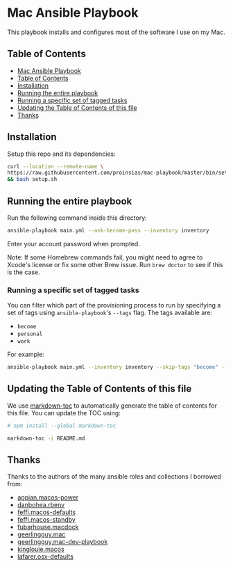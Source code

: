 # Mac Ansible Playbook

This playbook installs and configures most of the software I use on my Mac.

## Table of Contents

<!-- Table of contents updated via md_toc's pre-commit hook.-->
<!--TOC-->

- [Mac Ansible Playbook](#mac-ansible-playbook)
- [Table of Contents](#table-of-contents)
- [Installation](#installation)
- [Running the entire playbook](#running-the-entire-playbook)
- [Running a specific set of tagged tasks](#running-a-specific-set-of-tagged-tasks)
- [Updating the Table of Contents of this file](#updating-the-table-of-contents-of-this-file)
- [Thanks](#thanks)

<!--TOC-->

## Installation

Setup this repo and its dependencies:

```bash
curl --location --remote-name \
https://raw.githubusercontent.com/proinsias/mac-playbook/master/bin/setup.sh \
&& bash setup.sh
```

## Running the entire playbook

Run the following command inside this directory:

```bash
ansible-playbook main.yml --ask-become-pass --inventory inventory
```

Enter your account password when prompted.

Note: If some Homebrew commands fail,
you might need to agree to Xcode's license or fix some other Brew issue.
Run `brew doctor` to see if this is the case.

### Running a specific set of tagged tasks

You can filter which part of the provisioning process to run
by specifying a set of tags using `ansible-playbook`'s `--tags` flag.
The tags available are:

- `become`
- `personal`
- `work`

For example:

```bash
ansible-playbook main.yml --inventory inventory --skip-tags "become" --tags "personal"
```

## Updating the Table of Contents of this file

We use [markdown-toc](https://github.com/jonschlinkert/markdown-toc)
to automatically generate the table of contents for this file. You can
update the TOC using:

```bash
# npm install --global markdown-toc

markdown-toc -i README.md
```

## Thanks

Thanks to the authors of the many ansible roles and collections I borrowed from:

- [appian.macos-power](https://github.com/appian/ansible-role-macos-power)
- [danbohea.rbenv](https://github.com/danbohea/ansible-role-rbenv)
- [feffi.macos-defaults](https://github.com/feffi/ansible-macos-defaults.git)
- [feffi.macos-standby](https://github.com/feffi/ansible-macos-standby.git)
- [fubarhouse.macdock](https://github.com/fubarhouse/ansible-role-macdock)
- [geerlingguy.mac](https://github.com/geerlingguy/ansible-collection-mac)
- [geerlingguy,mac-dev-playbook](https://github.com/geerlingguy/mac-dev-playbook/)
- [kinglouie.macos](https://github.com/kinglouie/ansible-role-macos)
- [lafarer.osx-defaults](https://github.com/lafarer/ansible-role-osx-defaults)
